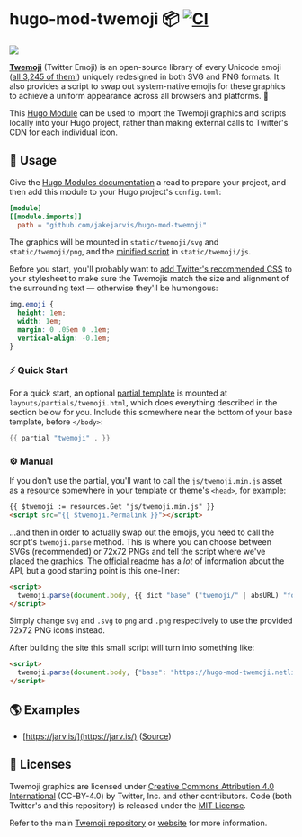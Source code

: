 # hugo-mod-twemoji 📦  [![CI](https://github.com/jakejarvis/hugo-mod-twemoji/workflows/CI/badge.svg)](https://github.com/jakejarvis/hugo-mod-twemoji/actions?query=workflow%3ACI)

![](https://user-images.githubusercontent.com/1703673/78717950-64b01680-78ef-11ea-9010-1055e014abbf.png)

[**Twemoji**](https://twemoji.twitter.com/) (Twitter Emoji) is an open-source library of every Unicode emoji ([all 3,245 of them!](https://emojipedia.org/twitter/)) uniquely redesigned in both SVG and PNG formats. It also provides a script to swap out system-native emojis for these graphics to achieve a uniform appearance across all browsers and platforms. 🙌

This [Hugo Module](https://gohugo.io/hugo-modules/) can be used to import the Twemoji graphics and scripts locally into your Hugo project, rather than making external calls to Twitter's CDN for each individual icon. 

## 🤖 Usage

Give the [Hugo Modules documentation](https://gohugo.io/hugo-modules/) a read to prepare your project, and then add this module to your Hugo project's `config.toml`:

```toml
[module]
[[module.imports]]
  path = "github.com/jakejarvis/hugo-mod-twemoji"
```

The graphics will be mounted in `static/twemoji/svg` and `static/twemoji/png`, and the [minified script](https://github.com/twitter/twemoji/blob/gh-pages/v/13.0.1/twemoji.min.js) in `static/twemoji/js`.

Before you start, you'll probably want to [add Twitter's recommended CSS](https://github.com/twitter/twemoji#inline-styles) to your stylesheet to make sure the Twemojis match the size and alignment of the surrounding text — otherwise they'll be humongous:

```css
img.emoji {
  height: 1em;
  width: 1em;
  margin: 0 .05em 0 .1em;
  vertical-align: -0.1em;
}
```

### ⚡ Quick Start

For a quick start, an optional [partial template](https://gohugo.io/templates/partials/) is mounted at `layouts/partials/twemoji.html`, which does everything described in the section below for you. Include this somewhere near the bottom of your base template, before `</body>`:

```go
{{ partial "twemoji" . }}
```

### ⚙️ Manual

If you don't use the partial, you'll want to call the `js/twemoji.min.js` asset as [a resource](https://gohugo.io/hugo-pipes/introduction/) somewhere in your template or theme's `<head>`, for example:

```html
{{ $twemoji := resources.Get "js/twemoji.min.js" }}
<script src="{{ $twemoji.Permalink }}"></script>
```

...and then in order to actually swap out the emojis, you need to call the script's `twemoji.parse` method. This is where you can choose between SVGs (recommended) or 72x72 PNGs and tell the script where we've placed the graphics. The [official readme](https://github.com/twitter/twemoji#api) has a _lot_ of information about the API, but a good starting point is this one-liner:

```html
<script>
  twemoji.parse(document.body, {{ dict "base" ("twemoji/" | absURL) "folder" "svg" "ext" ".svg" | jsonify | safeJS }})
</script>
```

Simply change `svg` and `.svg` to `png` and `.png` respectively to use the provided 72x72 PNG icons instead.

After building the site this small script will turn into something like:

```html
<script>
  twemoji.parse(document.body, {"base": "https://hugo-mod-twemoji.netlify.com/twemoji/", "ext": ".svg", "folder": "svg"})
</script>
```

## 🌎 Examples

- [https://jarv.is/](https://jarv.is/) ([Source](https://github.com/jakejarvis/jarv.is))

## 📜 Licenses

Twemoji graphics are licensed under [Creative Commons Attribution 4.0 International](https://creativecommons.org/licenses/by/4.0/) (CC-BY-4.0) by Twitter, Inc. and other contributors. Code (both Twitter's and this repository) is released under the [MIT License](http://opensource.org/licenses/MIT).

Refer to the main [Twemoji repository](https://github.com/twitter/twemoji) or [website](https://twemoji.twitter.com/) for more information.

